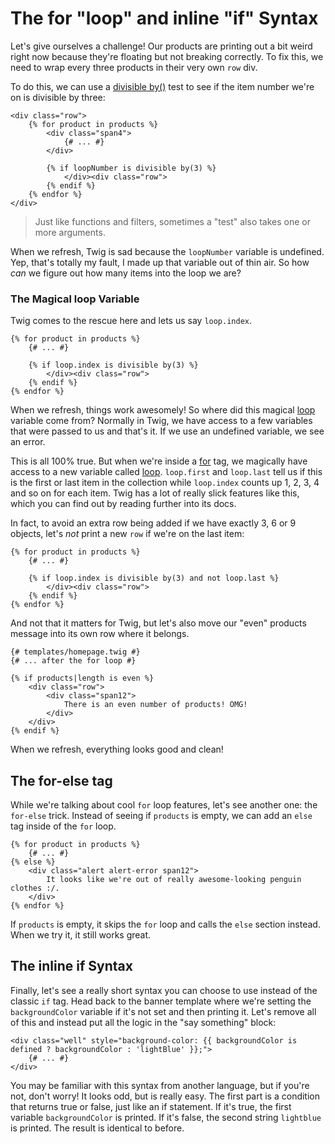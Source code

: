 # The for "loop" and inline "if" Syntax

Let's give ourselves a challenge! Our products are printing out a bit weird
right now because they're floating but not breaking correctly. To fix this,
we need to wrap every three products in their very own `row` div.

To do this, we can use a [divisible by()][divisible_by] test to see if the item number
we're on is divisible by three:

```html+jinja
<div class="row">
    {% for product in products %}
        <div class="span4">
            {# ... #}
        </div>

        {% if loopNumber is divisible by(3) %}
            </div><div class="row">
        {% endif %}
    {% endfor %}
</div>
```

> Just like functions and filters, sometimes a "test" also takes one or
> more arguments.

When we refresh, Twig is sad because the `loopNumber` variable is undefined.
Yep, that's totally my fault, I made up that variable out of thin air. So
how *can* we figure out how many items into the loop we are?

### The Magical loop Variable

Twig comes to the rescue here and lets us say `loop.index`.

```html+jinja
{% for product in products %}
    {# ... #}

    {% if loop.index is divisible by(3) %}
        </div><div class="row">
    {% endif %}
{% endfor %}
```

When we refresh, things work awesomely! So where did this magical [loop][loop]
variable come from? Normally in Twig, we have access to a few variables that
were passed to us and that's it. If we use an undefined variable, we see
an error.

This is all 100% true. But when we're inside a [for][for] tag, we magically have
access to a new variable called [loop][loop]. `loop.first` and `loop.last`
tell us if this is the first or last item in the collection while `loop.index`
counts up 1, 2, 3, 4 and so on for each item. Twig has a lot of really slick
features like this, which you can find out by reading further into its docs.

In fact, to avoid an extra row being added if we have exactly 3, 6 or 9 objects,
let's *not* print a new `row` if we're on the last item:

```html+jinja
{% for product in products %}
    {# ... #}

    {% if loop.index is divisible by(3) and not loop.last %}
        </div><div class="row">
    {% endif %}
{% endfor %}
```

And not that it matters for Twig, but let's also move our "even" products message
into its own row where it belongs.

```html+jinja
{# templates/homepage.twig #}
{# ... after the for loop #}

{% if products|length is even %}
    <div class="row">
        <div class="span12">
            There is an even number of products! OMG!
        </div>
    </div>
{% endif %}
```

When we refresh, everything looks good and clean!

## The for-else tag

While we're talking about cool `for` loop features, let's see another one:
the `for-else` trick. Instead of seeing if `products` is empty, we can
add an `else` tag inside of the `for` loop.

```html+jinja
{% for product in products %}
    {# ... #}
{% else %}
    <div class="alert alert-error span12">
        It looks like we're out of really awesome-looking penguin clothes :/.
    </div>
{% endfor %}
```

If `products` is empty, it skips the `for` loop and calls the `else`
section instead. When we try it, it still works great.

## The inline if Syntax

Finally, let's see a really short syntax you can choose to use instead of
the classic `if` tag. Head back to the banner template where we're setting
the `backgroundColor` variable if it's not set and then printing it. Let's
remove all of this and instead put all the logic in the "say something" block:

```html+jinja
<div class="well" style="background-color: {{ backgroundColor is defined ? backgroundColor : 'lightBlue' }};">
    {# ... #}
</div>
```

You may be familiar with this syntax from another language, but if you're
not, don't worry! It looks odd, but is really easy. The first part is a condition
that returns true or false, just like an if statement. If it's true, the first
variable `backgroundColor` is printed. If it's false, the second string
`lightblue` is printed. The result is identical to before.

[loop]: http://twig.sensiolabs.org/doc/tags/for.html#the-loop-variable
[for]: http://twig.sensiolabs.org/doc/tags/for.html
[divisible_by]: http://twig.sensiolabs.org/doc/tests/divisibleby.html
